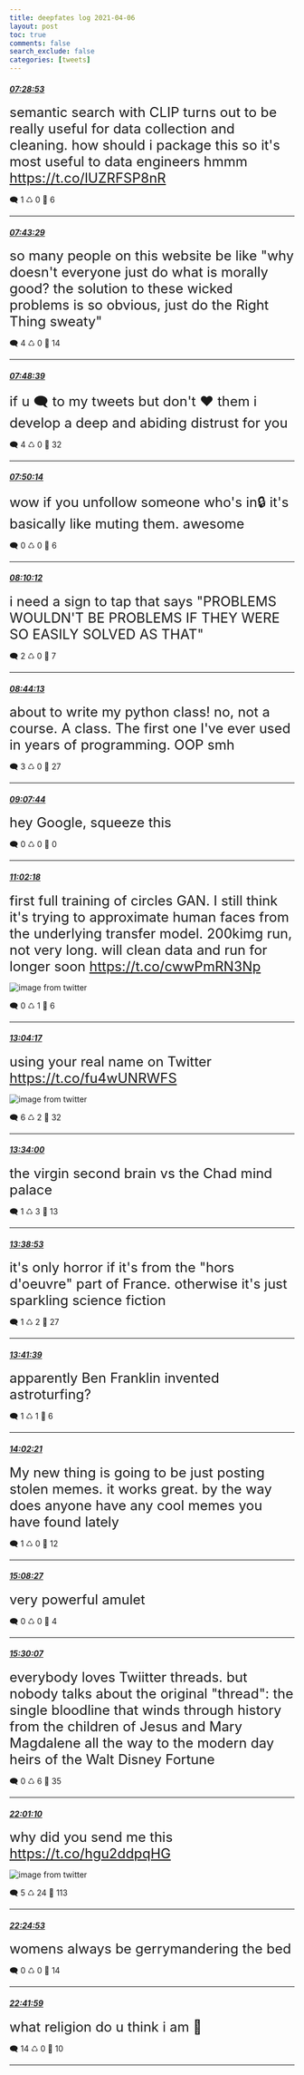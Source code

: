 ```yaml
---
title: deepfates log 2021-04-06
layout: post
toc: true
comments: false
search_exclude: false
categories: [tweets]
---
```



#### <a href = "https://twitter.com/deepfates/status/1379425881614135296">*07:28:53*</a>

<font size="5">semantic search with CLIP turns out to be really useful for data collection and cleaning. how should i package this so it's most useful to data engineers hmmm   https://t.co/lUZRFSP8nR</font>



🗨️ 1 ♺ 0 🤍  6   

---
    
#### <a href = "https://twitter.com/deepfates/status/1379429556994576386">*07:43:29*</a>

<font size="5">so many people on this website be like "why doesn't everyone just do what is morally good? the solution to these wicked problems is so obvious, just do the Right Thing sweaty"</font>



🗨️ 4 ♺ 0 🤍  14   

---
    
#### <a href = "https://twitter.com/deepfates/status/1379430857266450433">*07:48:39*</a>

<font size="5">if u 🗨️ to my tweets but don't ❤️ them i develop a deep and abiding distrust for you</font>



🗨️ 4 ♺ 0 🤍  32   

---
    
#### <a href = "https://twitter.com/deepfates/status/1379431253582168064">*07:50:14*</a>

<font size="5">wow if you unfollow someone who's in🔒 it's basically like muting them. awesome</font>



🗨️ 0 ♺ 0 🤍  6   

---
    
#### <a href = "https://twitter.com/deepfates/status/1379436278144360455">*08:10:12*</a>

<font size="5">i need a sign to tap that says "PROBLEMS WOULDN'T BE PROBLEMS IF THEY WERE SO EASILY SOLVED AS THAT"</font>



🗨️ 2 ♺ 0 🤍  7   

---
    
#### <a href = "https://twitter.com/deepfates/status/1379444839209574404">*08:44:13*</a>

<font size="5">about to write my python class!  no, not a course. A class. The first one I've ever used in years of programming. OOP smh</font>



🗨️ 3 ♺ 0 🤍  27   

---
    
#### <a href = "https://twitter.com/deepfates/status/1379450757343145986">*09:07:44*</a>

<font size="5">hey Google, squeeze this</font>



🗨️ 0 ♺ 0 🤍  0   

---
    
#### <a href = "https://twitter.com/deepfates/status/1379479591090262021">*11:02:18*</a>

<font size="5">first full training of circles GAN. I still think it's trying to approximate human faces from the underlying transfer model. 200kimg run, not very long. will clean data and run for longer soon  https://t.co/cwwPmRN3Np</font>

![image from twitter](/images/EyTlYHrWEAMnqzz.jpg)


🗨️ 0 ♺ 1 🤍  6   

---
    
#### <a href = "https://twitter.com/deepfates/status/1379510290035826690">*13:04:17*</a>

<font size="5">using your real name on Twitter  https://t.co/fu4wUNRWFS</font>

![image from twitter](/images/EyUBS5YVEAIrBAF.jpg)


🗨️ 6 ♺ 2 🤍  32   

---
    
#### <a href = "https://twitter.com/deepfates/status/1379517766680469504">*13:34:00*</a>

<font size="5">the virgin second brain vs the Chad mind palace</font>



🗨️ 1 ♺ 3 🤍  13   

---
    
#### <a href = "https://twitter.com/deepfates/status/1379518996353966084">*13:38:53*</a>

<font size="5">it's only horror if it's from the "hors d'oeuvre" part of France. otherwise it's just sparkling science fiction</font>



🗨️ 1 ♺ 2 🤍  27   

---
    
#### <a href = "https://twitter.com/deepfates/status/1379519690968428545">*13:41:39*</a>

<font size="5">apparently Ben Franklin invented astroturfing?</font>



🗨️ 1 ♺ 1 🤍  6   

---
    
#### <a href = "https://twitter.com/deepfates/status/1379524902848372737">*14:02:21*</a>

<font size="5">My new thing is going to be just posting stolen memes. it works great. by the way does anyone have any cool memes you have found lately</font>



🗨️ 1 ♺ 0 🤍  12   

---
    
#### <a href = "https://twitter.com/deepfates/status/1379541536963133444">*15:08:27*</a>

<font size="5">very powerful amulet</font>



🗨️ 0 ♺ 0 🤍  4   

---
    
#### <a href = "https://twitter.com/deepfates/status/1379546987238854656">*15:30:07*</a>

<font size="5">everybody loves Twiitter threads. but nobody talks about the original "thread": the single bloodline that winds through history from the children of Jesus and Mary Magdalene all the way to the modern day heirs of the Walt Disney Fortune</font>



🗨️ 0 ♺ 6 🤍  35   

---
    
#### <a href = "https://twitter.com/deepfates/status/1379645401503039492">*22:01:10*</a>

<font size="5">why did you send me this  https://t.co/hgu2ddpqHG</font>

![image from twitter](/images/EyV8LlJWQAEG8PS.jpg)


🗨️ 5 ♺ 24 🤍  113   

---
    
#### <a href = "https://twitter.com/deepfates/status/1379651369989210117">*22:24:53*</a>

<font size="5">womens always be gerrymandering the bed</font>



🗨️ 0 ♺ 0 🤍  14   

---
    
#### <a href = "https://twitter.com/deepfates/status/1379655671902273537">*22:41:59*</a>

<font size="5">what religion do u think i am 🤔</font>



🗨️ 14 ♺ 0 🤍  10   

---
    
            

